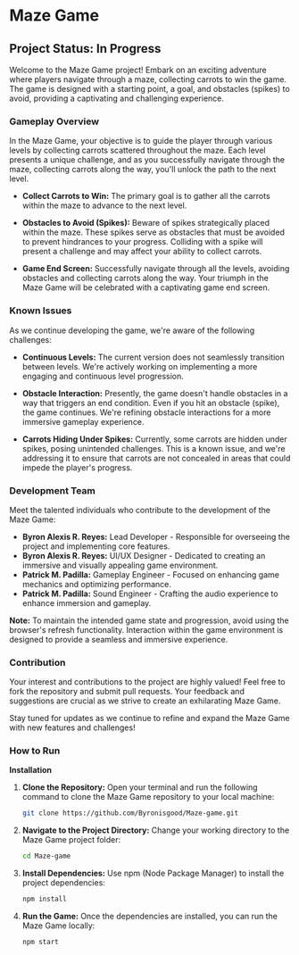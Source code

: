 # Maze Game

## Project Status: In Progress

Welcome to the Maze Game project! Embark on an exciting adventure where players navigate through a maze, collecting carrots to win the game. The game is designed with a starting point, a goal, and obstacles (spikes) to avoid, providing a captivating and challenging experience.

### Gameplay Overview

In the Maze Game, your objective is to guide the player through various levels by collecting carrots scattered throughout the maze. Each level presents a unique challenge, and as you successfully navigate through the maze, collecting carrots along the way, you'll unlock the path to the next level.

- **Collect Carrots to Win:** The primary goal is to gather all the carrots within the maze to advance to the next level.

- **Obstacles to Avoid (Spikes):** Beware of spikes strategically placed within the maze. These spikes serve as obstacles that must be avoided to prevent hindrances to your progress. Colliding with a spike will present a challenge and may affect your ability to collect carrots.

- **Game End Screen:** Successfully navigate through all the levels, avoiding obstacles and collecting carrots along the way. Your triumph in the Maze Game will be celebrated with a captivating game end screen.

### Known Issues

As we continue developing the game, we're aware of the following challenges:

- **Continuous Levels:** The current version does not seamlessly transition between levels. We're actively working on implementing a more engaging and continuous level progression.

- **Obstacle Interaction:** Presently, the game doesn't handle obstacles in a way that triggers an end condition. Even if you hit an obstacle (spike), the game continues. We're refining obstacle interactions for a more immersive gameplay experience.

- **Carrots Hiding Under Spikes:** Currently, some carrots are hidden under spikes, posing unintended challenges. This is a known issue, and we're addressing it to ensure that carrots are not concealed in areas that could impede the player's progress.

### Development Team

Meet the talented individuals who contribute to the development of the Maze Game:

- **Byron Alexis R. Reyes:** Lead Developer - Responsible for overseeing the project and implementing core features.
- **Byron Alexis R. Reyes:** UI/UX Designer - Dedicated to creating an immersive and visually appealing game environment.
- **Patrick M. Padilla:** Gameplay Engineer - Focused on enhancing game mechanics and optimizing performance.
- **Patrick M. Padilla:** Sound Engineer - Crafting the audio experience to enhance immersion and gameplay.

**Note:** To maintain the intended game state and progression, avoid using the browser's refresh functionality. Interaction within the game environment is designed to provide a seamless and immersive experience.

### Contribution

Your interest and contributions to the project are highly valued! Feel free to fork the repository and submit pull requests. Your feedback and suggestions are crucial as we strive to create an exhilarating Maze Game.

Stay tuned for updates as we continue to refine and expand the Maze Game with new features and challenges!

### How to Run

**Installation**

1. **Clone the Repository:**
   Open your terminal and run the following command to clone the Maze Game repository to your local machine:

   ```bash
   git clone https://github.com/Byronisgood/Maze-game.git
   
2. **Navigate to the Project Directory:**
   Change your working directory to the Maze Game project folder:
   
    ```bash
   cd Maze-game
3. **Install Dependencies:**
   Use npm (Node Package Manager) to install the project dependencies:

   ```bash
   npm install
4. **Run the Game:**
   Once the dependencies are installed, you can run the Maze Game locally:

   ```bash
   npm start
